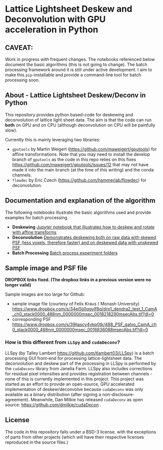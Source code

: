 # Lattice Lightsheet Deskew and Deconvolution with GPU acceleration in Python

## CAVEAT: 

Work in progress with frequent changes. The notebooks referenced below document the basic algorithms 
(this is not going to change). The batch processing framework around it is still under active development.
I aim to make this `pip`-installable and provide a command-line tool for batch processing soon. 

## About - Lattice Lightsheet Deskew/Deconv in Python

This repository provides python based-code for deskewing and deconvolution of lattice light sheet data.
The aim is that the code can run **both** on GPU and on CPU (although deconvolution on CPU will be painfully slow). 

Currently this is mainly leveraging two libraries:

* `gputools` by Martin Weigert (https://github.com/maweigert/gputools) for affine transformations. Note that you may need to install the develop branch of `gputools` as the code in this repo relies on this fixes https://github.com/maweigert/gputools/issues/12 that may not have made it into the main branch (at the time of this writing) and the conda channels.
* `flowdec` by Eric Czech (https://github.com/hammerlab/flowdec) for deconvolution.


## Documentation and explanation of the algorithm 

The following notebooks illustrate the basic algorithms used and provide examples for batch processing.

* **Deskewing** [Jupyter notebook that illustrates how to deskew and rotate with affine transforms](./examples/00_Lattice_Light_Sheet_Deskew.ipynb)
* **Deconvolution** [Demonstrates deskewing both on raw data with skewed PSF (less voxels, therefore faster) and on deskewed data with unskewed PSF](./examples/01_Lattice_Light_Sheet_Deconvolution.ipynb)
* **Batch Processing** [Batch process experiment folders](./examples/02_Batch_Process.ipynb) 

## Sample image and PSF file

**DROPBOX links fixed. (The dropbox links in a previous version were no longer valid)**

Sample images are too large for Github:
* sample image file (courtesy of Felix Kraus / Monash University)  
https://www.dropbox.com/s/34ei5jj0qgylf8q/drp1_dendra2_test_1_CamA_ch0_stack0000_488nm_0000000msec_0018218290msecAbs.tif?dl=0
* corresponding PSF
https://www.dropbox.com/s/39ljascy4vkp0tk/488_PSF_galvo_CamA_ch0_stack0000_488nm_0000000msec_0016836088msecAbs.tif?dl=0

### How is this different from `LLSpy` and `cudaDeconv`?

LLSpy (by Talley Lambert https://github.com/tlambert03/LLSpy) is a batch processing GUI front-end for processing lattice-lightsheet data.
The deconvolution and deskew part of the processing in LLSpy is performed by the `cudaDeconv` library from Janelia Farm.
LLSpy also includes corrections for residual pixel intensities and provides registration between channels - none of this
is currently implemented in this project.
This project was started as an effort to provide an open-source, GPU accelerated implementation of deskew/deconvolve
 because `cudaDeconv` was only available as a binary distribution (after signing a non-disclosure-agreement). Meanwhile,
 Dan Milkie has released `cudaDeconv` as open source: https://github.com/dmilkie/cudaDecon .  
  

## License

The code in this repository falls under a BSD-3 license, with the exceptions of parts from other projects (which will
have their respective licenses reproduced in the source files.)